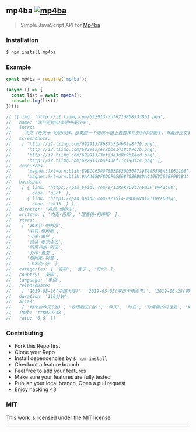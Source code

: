 ## mp4ba [![mp4ba](https://img.shields.io/npm/v/mp4ba.svg)](https://npmjs.org/mp4ba)

> Simple JavaScript API for [Mp4ba](http://mp4ba.com)

### Installation

```bash
$ npm install mp4ba
```

### Example

```js
const mp4ba = require('mp4ba');

(async () => {
  const list = await mp4ba();
  console.log(list);
})();

// [{ img: 'http://i2.tiimg.com/692913/3df621d8083338b1.png',
//   name: '昨日奇迹BD英语中英双字',
//   intro:
//    '杰克（希米什·帕特尔饰）是英国一个海滨小镇上苦苦挣扎的创作型歌手，有着好友艾莉（莉莉·詹姆斯饰）的一直支持。在一次神秘的全球大停电中发生了一起奇怪的公交车事故，杰克醒来后发现披头士乐队根本从未存在过。他正面临着非常复杂的问题。',
//   screenshots:
//    [ 'http://i2.tiimg.com/692913/8b87b514b51a8f79.png',
//      'http://i2.tiimg.com/692913/ec2bce1418cf9d7b.png',
//      'http://i2.tiimg.com/692913/3efa3a3d0f9b1aed.png',
//      'http://i2.tiimg.com/692913/bae43ef112190124.png' ],
//   resources:
//      'magnet:?xt=urn:btih:E9BCC658078B3D820D30A719E48550B431E61108',
//      'magnet:?xt=urn:btih:9AA408DF8D6F05E6870B9D8DAC10ED599BF9B1B4' ],
//   baidupan:
//    [ { link: 'https://pan.baidu.com/s/1ZRokYO0t7n6m5P_DWA1CGQ',
//        code: 'q2cf' },
//      { link: 'https://pan.baidu.com/s/1Slo-NWUP6VaiSIIDrX0BIg',
//        code: 'ek33' } ],
//   director: '丹尼·博伊尔',
//   writers: [ '杰克·巴斯', '理查德·柯蒂斯' ],
//   stars:
//    [ '希米什·帕特尔',
//      '莉莉·詹姆斯',
//      '艾德·希兰',
//      '凯特·麦克金农',
//      '阿历克斯·阿诺',
//      '乔尔·弗莱',
//      '詹姆斯·柯登',
//      '卡米利·陈' ],
//   categories: [ '喜剧', '音乐', '奇幻' ],
//   country: '英国',
//   language: '英语',
//   releaseDate:
//    [ '2019-08-16(中国大陆)', '2019-05-05(翠贝卡电影节)', '2019-06-28(英国)' ],
//   duration: '116分钟',
//   alias:
//    [ '缘來自昨天(港)', '靠谱歌王(台)', '昨天', '昨日', '你需要的只是爱', 'AllYouNeedisLove' ],
//   IMDb: 'tt8079248',
//   rate: '6.6' }]
```

### Contributing
- Fork this Repo first
- Clone your Repo
- Install dependencies by `$ npm install`
- Checkout a feature branch
- Feel free to add your features
- Make sure your features are fully tested
- Publish your local branch, Open a pull request
- Enjoy hacking <3

### MIT

This work is licensed under the [MIT license](./LICENSE).

---